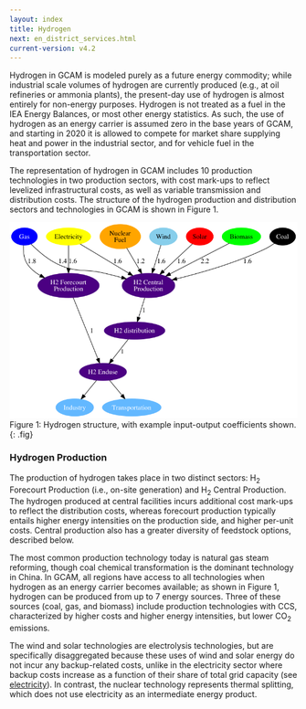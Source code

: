 ```yaml
---
layout: index
title: Hydrogen
next: en_district_services.html
current-version: v4.2 
---
```


Hydrogen in GCAM is modeled purely as a future energy commodity; while industrial scale volumes of hydrogen are currently produced (e.g., at oil refineries or ammonia plants), the present-day use of hydrogen is almost entirely for non-energy purposes. Hydrogen is not treated as a fuel in the IEA Energy Balances, or most other energy statistics. As such, the use of hydrogen as an energy carrier is assumed zero in the base years of GCAM, and starting in 2020 it is allowed to compete for market share supplying heat and power in the industrial sector, and for vehicle fuel in the transportation sector.

The representation of hydrogen in GCAM includes 10 production technologies in two production sectors, with cost mark-ups to reflect levelized infrastructural costs, as well as variable transmission and distribution costs. The structure of the hydrogen production and distribution sectors and technologies in GCAM is shown in Figure 1.

![Figure 1](gcam-figs/hydrogen.png)
Figure 1: Hydrogen structure, with example input-output coefficients shown.
{: .fig}


### Hydrogen Production

The production of hydrogen takes place in two distinct sectors: H<sub>2</sub> Forecourt Production (i.e., on-site generation) and H<sub>2</sub> Central Production. The hydrogen produced at central facilities incurs additional cost mark-ups to reflect the distribution costs, whereas forecourt production typically entails higher energy intensities on the production side, and higher per-unit costs. Central production also has a greater diversity of feedstock options, described below.

The most common production technology today is natural gas steam reforming, though coal chemical transformation is the dominant technology in China. In GCAM, all regions have access to all technologies when hydrogen as an energy carrier becomes available; as shown in Figure 1, hydrogen can be produced from up to 7 energy sources. Three of these sources (coal, gas, and biomass) include production technologies with CCS, characterized by higher costs and higher energy intensities, but lower CO<sub>2</sub> emissions.

The wind and solar technologies are electrolysis technologies, but are specifically disaggregated because these uses of wind and solar energy do not incur any backup-related costs, unlike in the electricity sector where backup costs increase as a function of their share of total grid capacity (see [electricity](en_electricity.html)). In contrast, the nuclear technology represents thermal splitting, which does not use electricity as an intermediate energy product.

